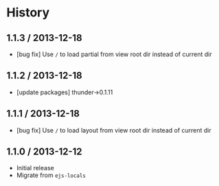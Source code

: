 # History

## 1.1.3 / 2013-12-18

- [bug fix] Use `/` to load partial from view root dir instead of current dir



## 1.1.2 / 2013-12-18

- [update packages] thunder->0.1.11



## 1.1.1 / 2013-12-18

- [bug fix] Use `/` to load layout from view root dir instead of current dir



## 1.1.0 / 2013-12-12

- Initial release
- Migrate from `ejs-locals`
